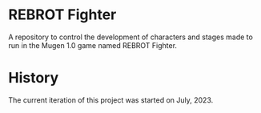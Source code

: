 # REBROT Fighter
A repository to control the development of characters and stages made to run in the Mugen 1.0 game named REBROT Fighter.

# History
The current iteration of this project was started on July, 2023.
